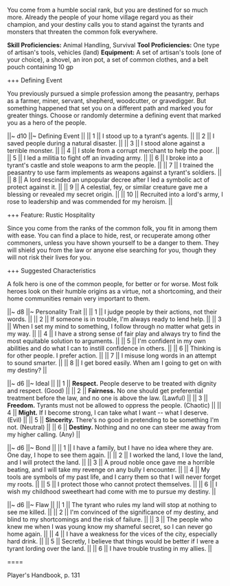 You come from a humble social rank, but you are destined for so much more. Already the people of your home village regard you as their champion, and your destiny calls you to stand against the tyrants and monsters that threaten the common folk everywhere.

**Skill Proficiencies:** Animal Handling, Survival
**Tool Proficiencies:** One type of artisan's tools, vehicles (land)
**Equipment:** A set of artisan's tools (one of your choice), a shovel, an iron pot, a set of common clothes, and a belt pouch containing 10 gp

+++ Defining Event

You previously pursued a simple profession among the peasantry, perhaps as a farmer, miner, servant, shepherd, woodcutter, or gravedigger. But something happened that set you on a different path and marked you for greater things. Choose or randomly determine a defining event that marked you as a hero of the people.

||~ d10 ||~ Defining Event ||
|| 1 || I stood up to a tyrant's agents. ||
|| 2 || I saved people during a natural disaster. ||
|| 3 || I stood alone against a terrible monster. ||
|| 4 || I stole from a corrupt merchant to help the poor. ||
|| 5 || I led a militia to fight off an invading army. ||
|| 6 || I broke into a tyrant's castle and stole weapons to arm the people. ||
|| 7 || I trained the peasantry to use farm implements as weapons against a tyrant's soldiers. ||
|| 8 || A lord rescinded an unpopular decree after I led a symbolic act of protect against it. ||
|| 9 || A celestial, fey, or similar creature gave me a blessing or revealed my secret origin. ||
|| 10 || Recruited into a lord's army, I rose to leadership and was commended for my heroism. ||

+++ Feature: Rustic Hospitality

Since you come from the ranks of the common folk, you fit in among them with ease. You can find a place to hide, rest, or recuperate among other commoners, unless you have shown yourself to be a danger to them. They will shield you from the law or anyone else searching for you, though they will not risk their lives for you.

+++ Suggested Characteristics

A folk hero is one of the common people, for better or for worse. Most folk heroes look on their humble origins as a virtue, not a shortcoming, and their home communities remain very important to them.

||~ d8 ||~ Personality Trait ||
|| 1 || I judge people by their actions, not their words. ||
|| 2 || If someone is in trouble, I'm always ready to lend help. ||
|| 3 || When I set my mind to something, I follow through no matter what gets in my way. ||
|| 4 || I have a strong sense of fair play and always try to find the most equitable solution to arguments. ||
|| 5 || I'm confident in my own abilities and do what I can to instill confidence in others. ||
|| 6 || Thinking is for other people. I prefer action. ||
|| 7 || I misuse long words in an attempt to sound smarter. ||
|| 8 || I get bored easily. When am I going to get on with my destiny? ||

||~ d6 ||~ Ideal ||
|| 1 || **Respect.** People deserve to be treated with dignity and respect. (Good) ||
|| 2 || **Fairness.** No one should get preferential treatment before the law, and no one is above the law. (Lawful) ||
|| 3 || **Freedom.** Tyrants must not be allowed to oppress the people. (Chaotic) ||
|| 4 || **Might.** If I become strong, I can take what I want --  what I deserve. (Evil) ||
|| 5 || **Sincerity.** There's no good in pretending to be something I'm not. (Neutral) ||
|| 6 || **Destiny.** Nothing and no one can steer me away from my higher calling. (Any) ||

||~ d6 ||~ Bond ||
|| 1 || I have a family, but I have no idea where they are. One day, I hope to see them again. ||
|| 2 || I worked the land, I love the land, and I will protect the land. ||
|| 3 || A proud noble once gave me a horrible beating, and I will take my revenge on any bully I encounter. ||
|| 4 || My tools are symbols of my past life, and I carry them so that I will never forget my roots. ||
|| 5 || I protect those who cannot protect themselves. ||
|| 6 || I wish my childhood sweetheart had come with me to pursue my destiny. ||

||~ d6 ||~ Flaw ||
|| 1 || The tyrant who rules my land will stop at nothing to see me killed. ||
|| 2 || I'm convinced of the significance of my destiny, and blind to my shortcomings and the risk of failure. ||
|| 3 || The people who knew me when I was young know my shameful secret, so I can never go home again. ||
|| 4 || I have a weakness for the vices of the city, especially hard drink. ||
|| 5 || Secretly, I believe that things would be better if I were a tyrant lording over the land. ||
|| 6 || I have trouble trusting in my allies. ||

====

Player's Handbook, p. 131